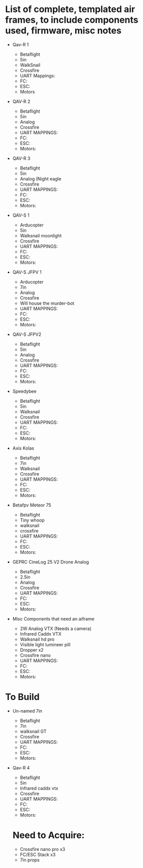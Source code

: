 # List of complete, templated air frames, to include components used, firmware, misc notes

- Qav-R 1
  - Betaflight
  - 5in
  - WalkSnail
  - Crossfire
  - UART Mappings:
  - FC:
  - ESC:
  - Motors
  
- QAV-R 2
  - Betaflight
  - 5in
  - Analog
  - Crossfire
  - UART MAPPINGS:
  - FC:
  - ESC:
  - Motors:
    
- QAV-R 3
  - Betaflight
  - 5in
  - Analog (Night eagle
  - Crossfire
  - UART MAPPINGS:
  - FC:
  - ESC:
  - Motors:
    
- QAV-S 1
  - Arducopter
  - 5in
  - Walksnail moonlight
  - Crossfire
  - UART MAPPINGS:
  - FC:
  - ESC:
  - Motors:
    
- QAV-S JFPV 1
  - Arducopter
  - 7in
  - Analog
  - Crossfire
  - Will house the murder-bot
  - UART MAPPINGS:
  - FC:
  - ESC:
  - Motors:
    
- QAV-S JFPV2
  - Betaflight
  - 5in
  - Analog
  - Crossfire
  - UART MAPPINGS:
  - FC:
  - ESC:
  - Motors:
    
- Speedybee
  - Betaflight
  - 5in
  - Walksnail
  - Crossfire
  - UART MAPPINGS:
  - FC:
  - ESC:
  - Motors:
    
- Axis Kolas
  - Betaflight
  - 7in
  - Walksnail
  - Crossfire
  - UART MAPPINGS:
  - FC:
  - ESC:
  - Motors:
    
- Betafpv Meteor 75
  - Betaflight
  - Tiny whoop
  - walksnail
  - crossfire
  - UART MAPPINGS:
  - FC:
  - ESC:
  - Motors:
    
- GEPRC CineLog 25 V2 Drone Analog
  - Betaflight
  - 2.5in
  - Analog
  - Crossfire
  - UART MAPPINGS:
  - FC:
  - ESC:
  - Motors:
 
- Misc Components that need an aiframe
  - 2W Analog VTX (Needs a camera)
  - Infrared Caddx VTX
  - Walksnail hd pro
  - Visible light lumineer pill
  - Dropper x2
  - Crossfire nano
  - UART MAPPINGS:
  - FC:
  - ESC:
  - Motors:
 
# To Build

- Un-named 7in
  - Betaflight
  - 7in
  - walksnail GT
  - Crossfire
  - UART MAPPINGS:
  - FC:
  - ESC:
  - Motors:

- Qav-R 4
  - Betaflight
  - 5in
  - Infrared caddx vtx
  - Crossfire
  - UART MAPPINGS:
  - FC:
  - ESC:
  - Motors:
 
  # Need to Acquire:
    - Crossfire nano pro x3
    - FC/ESC Stack x3
    - 7in props
